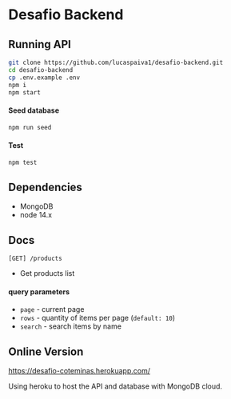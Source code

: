 # Desafio Backend

## Running API

```bash
git clone https://github.com/lucaspaiva1/desafio-backend.git
cd desafio-backend
cp .env.example .env
npm i
npm start
```

#### Seed database

```bash
npm run seed
```

#### Test

```bash
npm test
```

## Dependencies

- MongoDB
- node 14.x

## Docs

`[GET] /products`

- Get products list

#### query parameters
- `page` - current page
- `rows` - quantity of items per page (`default: 10`)
- `search` - search items by name

## Online Version

https://desafio-coteminas.herokuapp.com/

Using heroku to host the API and database with MongoDB cloud.
